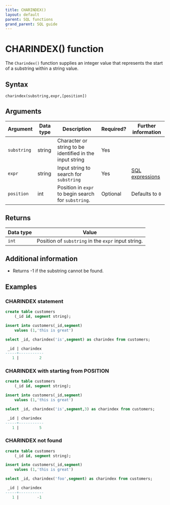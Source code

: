 ```yaml
---
title: CHARINDEX()
layout: default
parent: SQL functions
grand_parent: SQL guide
---
```


# CHARINDEX() function

The `Charindex()` function supplies an integer value that represents the start of a substring within a string value. 

## Syntax

```
charindex(substring,expr,[position])
```

## Arguments

| Argument | Data type | Description | Required? | Further information |
|---|---|---|---|---|
| `substring` | string | Character or string to be identified in the input string | Yes |  |
| `expr` | string | Input string to search for `substring` | Yes |  [SQL expressions](/docs/sql-guide/expressions/expressions-home) |
| `position` | int | Position in `expr` to begin search for `substring`. | Optional | Defaults to `0` |

## Returns

| Data type | Value |
|---|---|
| `int` | Position of `substring` in the `expr` input string. |

## Additional information

* Returns -1 if the substring cannot be found.

## Examples

### CHARINDEX statement
```sql
create table customers
    (_id id, segment string);

insert into customers(_id,segment)
    values (1,'this is great')

select _id, charindex('is',segment) as charindex from customers;

 _id | charindex
-----+-----------
   1 |         2
```

### CHARINDEX with starting from POSITION

```sql
create table customers
    (_id id, segment string);

insert into customers(_id,segment)
    values (1,'this is great')

select _id, charindex('is',segment,3) as charindex from customers;

 _id | charindex
-----+-----------
   1 |         5
```

### CHARINDEX not found

```sql
create table customers
    (_id id, segment string);

insert into customers(_id,segment)
    values (1,'this is great')

select _id, charindex('foo',segment) as charindex from customers;

 _id | charindex
-----+-----------
   1 |        -1
```